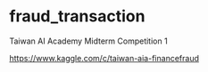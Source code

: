 # fraud_transaction
Taiwan AI Academy Midterm Competition 1

https://www.kaggle.com/c/taiwan-aia-financefraud
